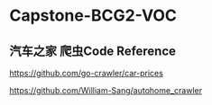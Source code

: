 # Capstone-BCG2-VOC


## 汽车之家 爬虫Code Reference
https://github.com/go-crawler/car-prices

https://github.com/William-Sang/autohome_crawler

